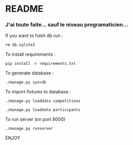 # README #

### J'ai toute faite... sauf le niveau programaticien... ###

If you want to fulsh db run :
```
rm db.sqlite3
```

To install requirements : 
```
pip install -r requirements.txt
```

To generate database :
```
./manage.py syncdb
```

To import fixtures to database :
```
./manage.py loaddata competitions
```
```
./manage.py loaddata participants
```

To run server (on port 8000)
```
./manage.py runserver
```

ENJOY
